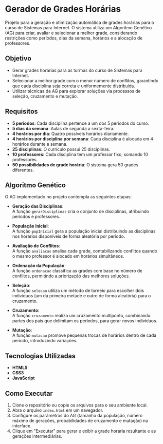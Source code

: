 # Gerador de Grades Horárias

Projeto para a geração e otimização automática de grades horárias para o curso de Sistemas para Internet. O sistema utiliza um Algoritmo Genético (AG) para criar, avaliar e selecionar a melhor grade, considerando restrições como períodos, dias da semana, horários e a alocação de professores.

## Objetivo

- Gerar grades horárias para as turmas do curso de Sistemas para Internet.
- Selecionar a melhor grade com o menor número de conflitos, garantindo que cada disciplina seja correta e uniformemente distribuída.
- Utilizar técnicas de AG para explorar soluções via processos de seleção, cruzamento e mutação.

## Requisitos

- **5 períodos**: Cada disciplina pertence a um dos 5 períodos do curso.
- **5 dias da semana**: Aulas de segunda a sexta-feira.
- **4 horários por dia**: Quatro possíveis horários diariamente.
- **4 horários por disciplina por semana**: Cada disciplina é alocada em 4 horários durante a semana.
- **25 disciplinas**: O currículo possui 25 disciplinas.
- **10 professores**: Cada disciplina tem um professor fixo, somando 10 professores.
- **50 possibilidades de grade horária**: O sistema gera 50 grades diferentes.

## Algoritmo Genético

O AG implementado no projeto contempla as seguintes etapas:

- **Geração das Disciplinas**:  
  A função `gerarDisciplinas` cria o conjunto de disciplinas, atribuindo períodos e professores.

- **População Inicial**:  
  A função `popInicial` gera a população inicial distribuindo as disciplinas nos horários disponíveis de forma aleatória por período.

- **Avaliação de Conflitos**:  
  A função `avaliacao` analisa cada grade, contabilizando conflitos quando o mesmo professor é alocado em horários simultâneos.

- **Ordenação da População**:  
  A função `ordenacao` classifica as grades com base no número de conflitos, permitindo a priorização das melhores soluções.

- **Seleção**:  
  A função `selecao` utiliza um método de torneio para escolher dois indivíduos (um da primeira metade e outro de forma aleatória) para o cruzamento.

- **Cruzamento**:  
  A função `cruzamento` realiza um cruzamento multiponto, combinando partes dos pais que delimitam os períodos, para gerar novos indivíduos.

- **Mutação**:  
  A função `mutacao` promove pequenas trocas de horários dentro de cada período, introduzindo variações.

## Tecnologias Utilizadas

- **HTML5**
- **CSS3**
- **JavaScript**

## Como Executar

1. Clone o repositório ou copie os arquivos para o seu ambiente local.
2. Abra o arquivo `index.html` em um navegador.
3. Configure os parâmetros do AG (tamanho da população, número máximo de gerações, probabilidades de cruzamento e mutação) na interface.
4. Clique em "Executar" para gerar e exibir a grade horária resultante e as gerações intermediárias.

